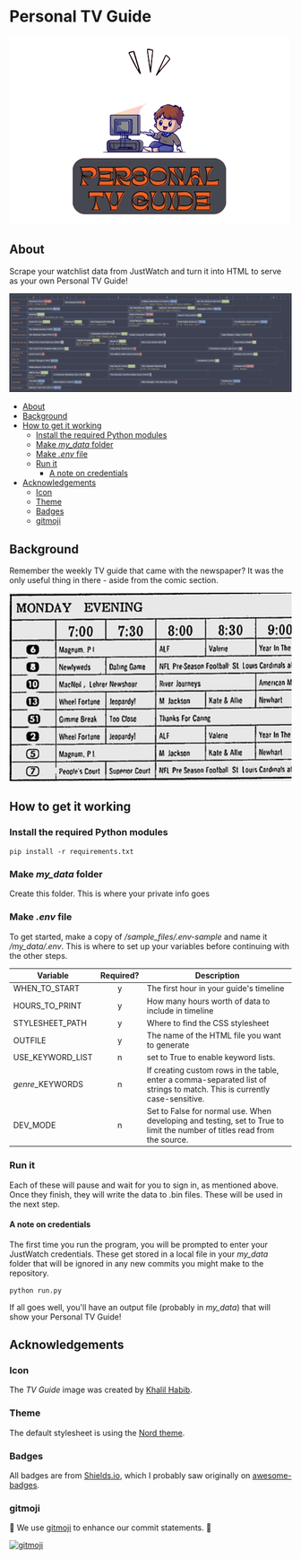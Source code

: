# Personal TV Guide
![Created by Khalil Habib](images/personal_tv_guide.png)


## About
Scrape your watchlist data from JustWatch and turn it into HTML to serve as your own Personal TV Guide!

![screenshot](images/screenshot%202023-12-24.png)


- [About](#about)
- [Background](#background)
- [How to get it working](#how-to-get-it-working)
  - [Install the required Python modules](#install-the-required-python-modules)
  - [Make *my\_data* folder](#make-my_data-folder)
  - [Make *.env* file](#make-env-file)
  - [Run it](#run-it)
    - [A note on credentials](#a-note-on-credentials)
- [Acknowledgements](#acknowledgements)
  - [Icon](#icon)
  - [Theme](#theme)
  - [Badges](#badges)
  - [gitmoji](#gitmoji)


## Background
Remember the weekly TV guide that came with the newspaper? It was the only useful thing in there - aside from the comic section.


![1987](images/1987-TV-Featured1.jpg)


## How to get it working

### Install the required Python modules
```
pip install -r requirements.txt
```

### Make *my_data* folder
Create this folder. This is where your private info goes

### Make *.env* file

To get started, make a copy of */sample_files/.env-sample* and name it */my_data/.env*. This is where to set up your variables before continuing with the other steps.

| Variable | Required? | Description |
| --- | :---: | --- |
| WHEN_TO_START | y | The first hour in your guide's timeline |
| HOURS_TO_PRINT | y | How many hours worth of data to include in timeline |
| STYLESHEET_PATH | y | Where to find the CSS stylesheet |
| OUTFILE | y | The name of the HTML file you want to generate |
| USE_KEYWORD_LIST | n | set to True to enable keyword lists. |
| *genre*_KEYWORDS | n | If creating custom rows in the table, enter a comma-separated list of strings to match. This is currently case-sensitive. |
| DEV_MODE | n | Set to False for normal use. When developing and testing, set to True to limit the number of titles read from the source. |


### Run it
Each of these will pause and wait for you to sign in, as mentioned above. Once they finish, they will write the data to .bin files. These will be used in the next step.

#### A note on credentials
The first time you run the program, you will be prompted to enter your JustWatch credentials. These get stored in a local file in your *my_data* folder that will be ignored in any new commits you might make to the repository.

```
python run.py
```

If all goes well, you'll have an output file (probably in *my_data*) that will show your Personal TV Guide!


## Acknowledgements

### Icon
The *TV Guide* image was created by [Khalil Habib](https://github.com/Khaleelhabeeb/).

### Theme
The default stylesheet is using the [Nord theme](https://www.nordtheme.com/).

### Badges
All badges are from [Shields.io](https://shields.io/), which I probably saw originally on [awesome-badges](https://github.com/badges/awesome-badges).

### gitmoji
🎨 We use [gitmoji](https://gitmoji.dev/) to enhance our commit statements. 🚀

[![gitmoji](https://img.shields.io/badge/gitmoji-%20😜%20😍-FFDD67.svg?style=flat-square)](https://gitmoji.dev/)